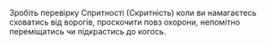 Зробіть перевірку Спритності (Скритність) коли ви намагаєтесь сховатись від ворогів, проскочити повз охорони, непомітно переміщатись чи підкрастись до когось.